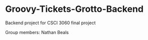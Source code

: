 # Groovy-Tickets-Grotto-Backend
Backend project for CSCI 3060 final project

Group members: Nathan Beals